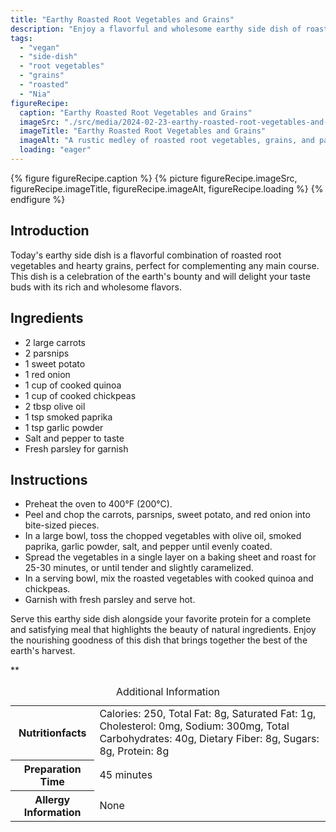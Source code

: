 ```yaml
---
title: "Earthy Roasted Root Vegetables and Grains"
description: "Enjoy a flavorful and wholesome earthy side dish of roasted root vegetables and hearty grains. This vegan dish is perfect for complementing any main course with its rich flavors."
tags:
  - "vegan"
  - "side-dish"
  - "root vegetables"
  - "grains"
  - "roasted"
  - "Nia"
figureRecipe: 
  caption: "Earthy Roasted Root Vegetables and Grains"
  imageSrc: "./src/media/2024-02-23-earthy-roasted-root-vegetables-and-grains-3316.png"
  imageTitle: "Earthy Roasted Root Vegetables and Grains"
  imageAlt: "A rustic medley of roasted root vegetables, grains, and parsley on a wooden table, showcasing vibrant colors and textures."
  loading: "eager"
---
```


{% figure figureRecipe.caption %}
{% picture figureRecipe.imageSrc, figureRecipe.imageTitle, figureRecipe.imageAlt, figureRecipe.loading %}
{% endfigure %}

## Introduction

Today's earthy side dish is a flavorful combination of roasted root vegetables and hearty grains, perfect for complementing any main course. This dish is a celebration of the earth's bounty and will delight your taste buds with its rich and wholesome flavors.

## Ingredients

- 2 large carrots
- 2 parsnips
- 1 sweet potato
- 1 red onion
- 1 cup of cooked quinoa
- 1 cup of cooked chickpeas
- 2 tbsp olive oil
- 1 tsp smoked paprika
- 1 tsp garlic powder
- Salt and pepper to taste
- Fresh parsley for garnish

## Instructions

- Preheat the oven to 400°F (200°C).
- Peel and chop the carrots, parsnips, sweet potato, and red onion into bite-sized pieces.
- In a large bowl, toss the chopped vegetables with olive oil, smoked paprika, garlic powder, salt, and pepper until evenly coated.
- Spread the vegetables in a single layer on a baking sheet and roast for 25-30 minutes, or until tender and slightly caramelized.
- In a serving bowl, mix the roasted vegetables with cooked quinoa and chickpeas.
- Garnish with fresh parsley and serve hot.

Serve this earthy side dish alongside your favorite protein for a complete and satisfying meal that highlights the beauty of natural ingredients. Enjoy the nourishing goodness of this dish that brings together the best of the earth's harvest.

**

<table><caption class='sr-only'>Additional Information</caption><tr><th>Nutritionfacts</th><td>Calories: 250, Total Fat: 8g, Saturated Fat: 1g, Cholesterol: 0mg, Sodium: 300mg, Total Carbohydrates: 40g, Dietary Fiber: 8g, Sugars: 8g, Protein: 8g&nbsp;</td></tr><tr><th>Preparation Time</th><td>45 minutes&nbsp;</td></tr><tr><th>Allergy Information</th><td>None&nbsp;</td></tr></table>

